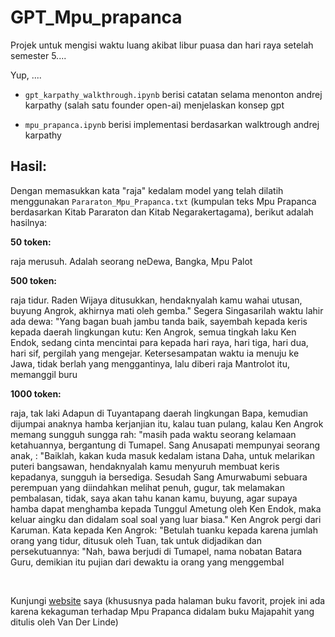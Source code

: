 # GPT_Mpu_prapanca

Projek untuk mengisi waktu luang akibat libur puasa dan hari raya setelah semester 5....

Yup, ....

* `gpt_karpathy_walkthrough.ipynb` berisi catatan selama menonton andrej karpathy (salah satu founder open-ai) menjelaskan konsep gpt

* `mpu_prapanca.ipynb` berisi implementasi berdasarkan walktrough andrej karpathy

## Hasil:
Dengan memasukkan kata "raja" kedalam model yang telah dilatih menggunakan `Pararaton_Mpu_Prapanca.txt` (kumpulan teks Mpu Prapanca berdasarkan Kitab Pararaton dan Kitab Negarakertagama), berikut adalah hasilnya:


**50 token:**

raja merusuh.
Adalah seorang neDewa, Bangka, Mpu Palot


**500 token:**

raja tidur. Raden Wijaya ditusukkan, hendaknyalah kamu wahai utusan, buyung Angrok, akhirnya mati oleh gemba." Segera Singasarilah waktu lahir ada dewa: "Yang bagan buah jambu tanda baik, sayembah kepada keris kepada daerah lingkungan kutu: Ken Angrok, semua tingkah laku Ken Endok, sedang cinta mencintai para kepada hari raya, hari tiga, hari dua, hari sif, pergilah yang mengejar. Ketersesampatan waktu ia menuju ke Jawa, tidak berlah yang menggantinya, lalu diberi raja Mantrolot itu, memanggil buru 


**1000 token:**

raja, tak laki Adapun di Tuyantapang daerah lingkungan Bapa, kemudian dijumpai anaknya hamba kerjanjian itu, kalau tuan pulang, kalau Ken Angrok memang sungguh sungga rah: "masih pada waktu seorang kelamaan ketahuannya, bergantung di Tumapel.
Sang Anusapati mempunyai seorang anak, : "Baiklah, kakan kuda masuk kedalam istana Daha, untuk melarikan puteri bangsawan, hendaknyalah kamu menyuruh membuat keris kepadanya, sungguh ia bersediga.
Sesudah Sang Amurwabumi sebuara perempuan yang diindahkan melihat penuh, gugur, tak melamakan pembalasan, tidak, saya akan tahu kanan kamu, buyung, agar supaya hamba dapat menghamba kepada Tunggul Ametung oleh Ken Endok, maka keluar aingku dan didalam soal soal yang luar biasa."
Ken Angrok pergi dari Karuman.
Kata kepada Ken Angrok: "Betulah tuanku kepada karena jumlah orang yang tidur, ditusuk oleh Tuan, tak untuk didjadikan dan persekutuannya: "Nah, bawa berjudi di Tumapel, nama nobatan Batara Guru, demikian itu pujian dari dewaktu ia orang yang menggembal


<br/>

Kunjungi [website]() saya (khususnya pada halaman buku favorit, projek ini ada karena kekaguman terhadap Mpu Prapanca didalam buku Majapahit yang ditulis oleh Van Der Linde)
